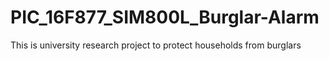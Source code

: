 # PIC_16F877_SIM800L_Burglar-Alarm
This is university research project to protect households from burglars
